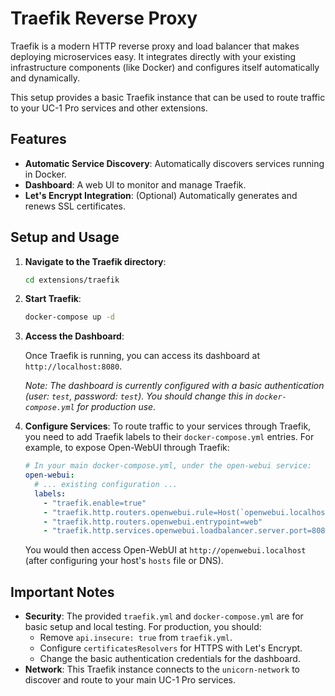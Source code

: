 # Traefik Reverse Proxy

Traefik is a modern HTTP reverse proxy and load balancer that makes deploying microservices easy. It integrates directly with your existing infrastructure components (like Docker) and configures itself automatically and dynamically.

This setup provides a basic Traefik instance that can be used to route traffic to your UC-1 Pro services and other extensions.

## Features

- **Automatic Service Discovery**: Automatically discovers services running in Docker.
- **Dashboard**: A web UI to monitor and manage Traefik.
- **Let's Encrypt Integration**: (Optional) Automatically generates and renews SSL certificates.

## Setup and Usage

1.  **Navigate to the Traefik directory**:

    ```bash
    cd extensions/traefik
    ```

2.  **Start Traefik**:

    ```bash
    docker-compose up -d
    ```

3.  **Access the Dashboard**:

    Once Traefik is running, you can access its dashboard at `http://localhost:8080`.

    *Note: The dashboard is currently configured with a basic authentication (user: `test`, password: `test`). You should change this in `docker-compose.yml` for production use.*

4.  **Configure Services**: To route traffic to your services through Traefik, you need to add Traefik labels to their `docker-compose.yml` entries. For example, to expose Open-WebUI through Traefik:

    ```yaml
    # In your main docker-compose.yml, under the open-webui service:
    open-webui:
      # ... existing configuration ...
      labels:
        - "traefik.enable=true"
        - "traefik.http.routers.openwebui.rule=Host(`openwebui.localhost`)"
        - "traefik.http.routers.openwebui.entrypoint=web"
        - "traefik.http.services.openwebui.loadbalancer.server.port=8080"
    ```

    You would then access Open-WebUI at `http://openwebui.localhost` (after configuring your host's `hosts` file or DNS).

## Important Notes

-   **Security**: The provided `traefik.yml` and `docker-compose.yml` are for basic setup and local testing. For production, you should:
    -   Remove `api.insecure: true` from `traefik.yml`.
    -   Configure `certificatesResolvers` for HTTPS with Let's Encrypt.
    -   Change the basic authentication credentials for the dashboard.
-   **Network**: This Traefik instance connects to the `unicorn-network` to discover and route to your main UC-1 Pro services.
